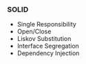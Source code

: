 ### SOLID
- Single Responsibility
- Open/Close
- Liskov Substitution
- Interface Segregation
- Dependency Injection
